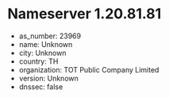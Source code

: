 # Nameserver 1.20.81.81

* as_number: 23969
* name: Unknown
* city: Unknown
* country: TH
* organization: TOT Public Company Limited
* version: Unknown
* dnssec: false
